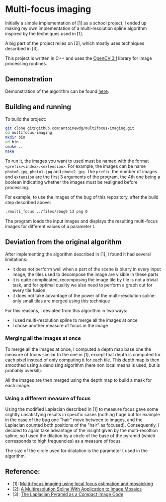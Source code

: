 # Multi-focus imaging

Initially a simple implementation of [1] as a school project, I ended up making my
own implementation of a multi-resolution spline algorithm inspired by the techniques
used in [1].

A big part of the project relies on [2], which mostly uses techniques described in [3].

This project is written in C++ and uses the [OpenCV 3.1](http://opencv.org/opencv-3-1.html)
library for image processing routines.

## Demonstration

Demonstration of the algorithm can be found [here](demo.md).

## Building and running

To build the project:

```bash
git clone git@github.com:antoinewdg/multifocus-imaging.git
cd multifocus-imaging
mkdir bin
cd bin
cmake ..
make
```

To run it, the images you want to used must be named with the format `<prefix><index>.<extension>`.
For example, the images can be name `photo0.jpg`, `photo1.jpg` and `photo2.jpg`.
The `prefix`, the number of images and `extension` are the first 3 
arguments of the program, the 4th one being a boolean indicating 
whether the images must be realigned before processing.

For example, to use the images of the bug of this repository, after the build step 
described above:

```bash
./multi_focus ../files/sbug0 13 png 0
```

The program loads the input images and displays the resulting multi-focus images 
for different values of a parameter t.

## Deviation from the original algorithm

After implementing the algorithm described in [1], I found it had several limitations:
* it does not perform well when a part of the scene is blurry in every input image, 
the tiles used to decompose the image are visible in these parts
* it is quite complicated, recomposing the image tile by tile is not a trivial task, 
and for optimal quality we also need to perform a graph cut for every tile fusion
* it does not take advantage of the power of the multi-resolution spline: only small tiles
are merged using this technique

For this reasons, I deviated from this algorithm in two ways:
* I used multi-resolution spline to merge all the images at once
* I chose another measure of focus in the image

### Merging all the images at once

To merge all the images at once, I computed a depth map base one the measure
of focus similar to the one in [1], except that depth is computed for each pixel
instead of only computing it for each tile. This depth map is then smoothed using 
a denoising algorithm (here non local means is used, but is probably overkill). 

All the images are then merged using the depth map to build a mask for each 
image.

### Using a different measure of focus

Using the modified Laplacian described in [1] to measure focus gave some slightly 
unsatisfying results in specific cases (nothing huge but for example in the case of the
bug one "hair" move between to images, and the Laplacian counted both positions of the 
"hair" as focused). Consequently, I decided to again take advantage of the insight
given by the multi-resoltion spline, so I used the dilation by a circle of the
base of the pyramid (which corresponds to high frequencies) as a measure of focus.

The size of the circle used for dilatation is the parameter t used in the algorithm.





## Reference:

* \[1\]: [Multi-focus imaging using local focus estimation and mosaicking](https://vision.ece.ucsb.edu/sites/vision.ece.ucsb.edu/files/publications/fedorov_focus_icip2006.pdf/)
* \[2\]: [A Multiresolution Spline With Application to Image Mosaics](http://www.cs.toronto.edu/~mangas/teaching/320/assignments/a3/spline83.pdf)
* \[3\]: [The Laplacian Pyramid as a Compact Image Code](https://forums.cs.tau.ac.il/~hezy/Vision%20Seminar/pyramid83.pdf)